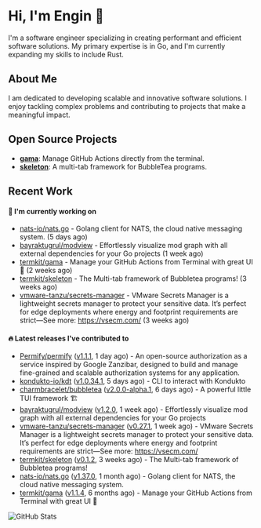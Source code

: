 # Hi, I'm Engin 👋

I'm a software engineer specializing in creating performant and efficient software solutions. My primary expertise is in Go, and I'm currently expanding my skills to include Rust.

## About Me

I am dedicated to developing scalable and innovative software solutions. I enjoy tackling complex problems and contributing to projects that make a meaningful impact.

## Open Source Projects

- [**gama**](https://github.com/termkit/gama): Manage GitHub Actions directly from the terminal.
- [**skeleton**](https://github.com/termkit/skeleton): A multi-tab framework for BubbleTea programs.

## Recent Work

#### 🚧 I'm currently working on

- [nats-io/nats.go](https://github.com/nats-io/nats.go) - Golang client for NATS, the cloud native messaging system. (5 days ago)
- [bayraktugrul/modview](https://github.com/bayraktugrul/modview) - Effortlessly visualize mod graph with all external dependencies for your Go projects (1 week ago)
- [termkit/gama](https://github.com/termkit/gama) - Manage your GitHub Actions from Terminal with great UI 🧪 (2 weeks ago)
- [termkit/skeleton](https://github.com/termkit/skeleton) - The Multi-tab framework of Bubbletea programs! (3 weeks ago)
- [vmware-tanzu/secrets-manager](https://github.com/vmware-tanzu/secrets-manager) - VMware Secrets Manager is a lightweight secrets manager to protect your sensitive data. It’s perfect for edge deployments where energy and footprint requirements are strict—See more: https://vsecm.com/ (3 weeks ago)

#### 🔥 Latest releases I've contributed to

- [Permify/permify](https://github.com/Permify/permify) ([v1.1.1](https://github.com/Permify/permify/releases/tag/v1.1.1), 1 day ago) - An open-source authorization as a service inspired by Google Zanzibar, designed to build and manage fine-grained and scalable authorization systems for any application.
- [kondukto-io/kdt](https://github.com/kondukto-io/kdt) ([v1.0.34.1](https://github.com/kondukto-io/kdt/releases/tag/v1.0.34.1), 5 days ago) - CLI to interact with Kondukto
- [charmbracelet/bubbletea](https://github.com/charmbracelet/bubbletea) ([v2.0.0-alpha.1](https://github.com/charmbracelet/bubbletea/releases/tag/v2.0.0-alpha.1), 6 days ago) - A powerful little TUI framework 🏗
- [bayraktugrul/modview](https://github.com/bayraktugrul/modview) ([v1.2.0](https://github.com/bayraktugrul/modview/releases/tag/v1.2.0), 1 week ago) - Effortlessly visualize mod graph with all external dependencies for your Go projects
- [vmware-tanzu/secrets-manager](https://github.com/vmware-tanzu/secrets-manager) ([v0.27.1](https://github.com/vmware-tanzu/secrets-manager/releases/tag/v0.27.1), 1 week ago) - VMware Secrets Manager is a lightweight secrets manager to protect your sensitive data. It’s perfect for edge deployments where energy and footprint requirements are strict—See more: https://vsecm.com/
- [termkit/skeleton](https://github.com/termkit/skeleton) ([v0.1.2](https://github.com/termkit/skeleton/releases/tag/v0.1.2), 3 weeks ago) - The Multi-tab framework of Bubbletea programs!
- [nats-io/nats.go](https://github.com/nats-io/nats.go) ([v1.37.0](https://github.com/nats-io/nats.go/releases/tag/v1.37.0), 1 month ago) - Golang client for NATS, the cloud native messaging system.
- [termkit/gama](https://github.com/termkit/gama) ([v1.1.4](https://github.com/termkit/gama/releases/tag/v1.1.4), 6 months ago) - Manage your GitHub Actions from Terminal with great UI 🧪

![GitHub Stats](http://github-profile-summary-cards.vercel.app/api/cards/profile-details?username=canack&theme=gotham)